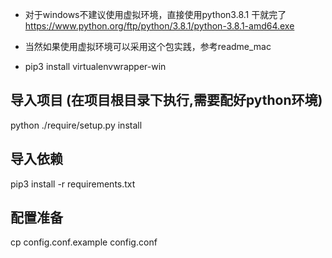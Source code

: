 * 对于windows不建议使用虚拟环境，直接使用python3.8.1 干就完了
https://www.python.org/ftp/python/3.8.1/python-3.8.1-amd64.exe

* 当然如果使用虚拟环境可以采用这个包实践，参考readme_mac
* pip3 install virtualenvwrapper-win

## 导入项目 (在项目根目录下执行,需要配好python环境)
python ./require/setup.py install 

## 导入依赖
pip3 install -r requirements.txt

## 配置准备
cp config.conf.example config.conf



  
